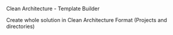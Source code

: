 Clean Architecture - Template Builder

Create whole solution in Clean Architecture Format (Projects and directories)